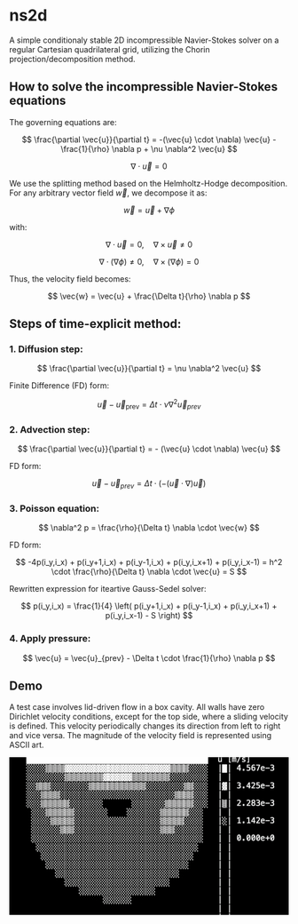 # ns2d
A simple conditionaly stable 2D incompressible Navier-Stokes solver on a regular Cartesian quadrilateral grid, utilizing the Chorin projection/decomposition method.

## How to solve the incompressible Navier-Stokes equations

The governing equations are:

$$
\frac{\partial \vec{u}}{\partial t} = -(\vec{u} \cdot \nabla) \vec{u} - \frac{1}{\rho} \nabla p + \nu \nabla^2 \vec{u}
$$

$$
\nabla \cdot \vec{u} = 0
$$

We use the splitting method based on the Helmholtz-Hodge decomposition. For any arbitrary vector field $\vec{w}$, we decompose it as:

$$
\vec{w} = \vec{u} + \nabla \phi
$$

with:

$$
\nabla \cdot \vec{u} = 0, \quad \nabla \times \vec{u} \neq 0
$$

$$
\nabla \cdot (\nabla \phi) \neq 0, \quad \nabla \times (\nabla \phi) = 0
$$

Thus, the velocity field becomes:

$$
\vec{w} = \vec{u} + \frac{\Delta t}{\rho} \nabla p
$$

## Steps of time-explicit method:

### 1. Diffusion step: 

$$
\frac{\partial \vec{u}}{\partial t} = \nu \nabla^2 \vec{u}
$$

Finite Difference (FD) form: 

$$
\vec{u} - \vec{u}_{\text{prev}} = \Delta t \cdot \nu \nabla^2 \vec{u}_{prev}
$$

### 2. Advection step: 

$$
\frac{\partial \vec{u}}{\partial t} = - (\vec{u} \cdot \nabla) \vec{u}
$$

FD form: 

$$
\vec{u} - \vec{u}_{prev} = \Delta t \cdot \left( - (\vec{u} \cdot \nabla) \vec{u} \right)
$$

### 3. Poisson equation: 

$$
\nabla^2 p = \frac{\rho}{\Delta t} \nabla \cdot \vec{w}
$$

FD form:

$$
-4p(i_y,i_x) + p(i_y+1,i_x) + p(i_y-1,i_x) + p(i_y,i_x+1) + p(i_y,i_x-1) = h^2 \cdot \frac{\rho}{\Delta t} \nabla \cdot \vec{u} = S
$$

Rewritten expression for iteartive Gauss-Sedel solver:

$$
p(i_y,i_x) = \frac{1}{4} \left( p(i_y+1,i_x) + p(i_y-1,i_x) + p(i_y,i_x+1) + p(i_y,i_x-1) - S \right)
$$

### 4. Apply pressure: 

$$
\vec{u} = \vec{u}_{prev} - \Delta t \cdot \frac{1}{\rho} \nabla p
$$

## Demo

A test case involves lid-driven flow in a box cavity. All walls have zero Dirichlet velocity conditions, except for the top side, where a sliding velocity is defined. This velocity periodically changes its direction from left to right and vice versa. The magnitude of the velocity field is represented using ASCII art.

![Demo](./assets/demo_ns_anim.gif)
